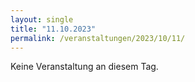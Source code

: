 ```yaml
---
layout: single
title: "11.10.2023"
permalink: /veranstaltungen/2023/10/11/
---
```


Keine Veranstaltung an diesem Tag.
